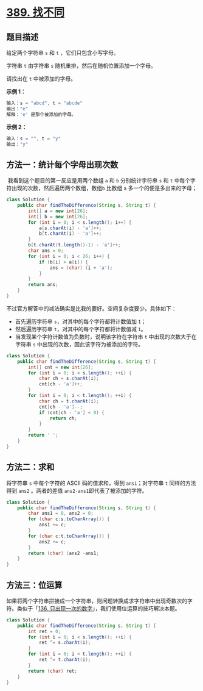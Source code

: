 # [389. 找不同](https://leetcode-cn.com/problems/find-the-difference/)

## 题目描述

给定两个字符串 `s` 和 `t` ，它们只包含小写字母。

字符串 `t` 由字符串 `s` 随机重排，然后在随机位置添加一个字母。

请找出在 `t` 中被添加的字母。

**示例 1：**

```java
输入：s = "abcd", t = "abcde"
输出："e"
解释：'e' 是那个被添加的字母。
```

**示例 2：**

```java
输入：s = "", t = "y"
输出："y"
```

## 方法一：统计每个字母出现次数

​	我看到这个题目的第一反应是用两个数组 `a` 和 `b` 分别统计字符串 `s` 和 `t` 中每个字符出现的次数，然后遍历两个数组，数组`b` 比数组 `a` 多一个的便是多出来的字母；

```java
class Solution {
    public char findTheDifference(String s, String t) {
        int[] a = new int[26];
        int[] b = new int[26];
        for (int i = 0; i < s.length(); i++) {
            a[s.charAt(i) - 'a']++;
            b[t.charAt(i) - 'a']++;
        }
        b[t.charAt(t.length()-1) - 'a']++;
        char ans = 0;
        for (int i = 0; i < 26; i++) {
            if (b[i] > a[i]) {
                ans = (char) (i + 'a');
            }
        }
        return ans;
    }
}
```

不过官方解答中的减法确实是比我的要好。空间复杂度要少。具体如下：

- 首先遍历字符串 `s`，对其中的每个字符都将计数值加 `1`；
- 然后遍历字符串 `t`，对其中的每个字符都将计数值减 `1`。
- 当发现某个字符计数值为负数时，说明该字符在字符串 `t` 中出现的次数大于在字符串 `s` 中出现的次数，因此该字符为被添加的字符。

```java
class Solution {
    public char findTheDifference(String s, String t) {
        int[] cnt = new int[26];
        for (int i = 0; i < s.length(); ++i) {
            char ch = s.charAt(i);
            cnt[ch - 'a']++;
        }
        for (int i = 0; i < t.length(); ++i) {
            char ch = t.charAt(i);
            cnt[ch - 'a']--;
            if (cnt[ch - 'a'] < 0) {
                return ch;
            }
        }
        return ' ';
    }
}

```

## 方法二：求和

将字符串 `s` 中每个字符的 ASCII 码的值求和，得到 `ans1`；对字符串 `t` 同样的方法得到 `ans2` 。两者的差值 `ans2-ans1`即代表了被添加的字符。

```java
class Solution {
    public char findTheDifference(String s, String t) {
        char ans1 = 0, ans2 = 0;
        for (char c:s.toCharArray()) {
            ans1 += c;
        }
        for (char c:t.toCharArray()) {
            ans2 += c;
        }
        return (char) (ans2 -ans1;
    }
}
```

## 方法三：位运算

如果将两个字符串拼接成一个字符串，则问题转换成求字符串中出现奇数次的字符。类似于「[136. 只出现一次的数字](https://leetcode-cn.com/problems/single-number/)」，我们使用位运算的技巧解决本题。

```java
class Solution {
    public char findTheDifference(String s, String t) {
        int ret = 0;
        for (int i = 0; i < s.length(); ++i) {
            ret ^= s.charAt(i);
        }
        for (int i = 0; i < t.length(); ++i) {
            ret ^= t.charAt(i);
        }
        return (char) ret;
    }
}
```

